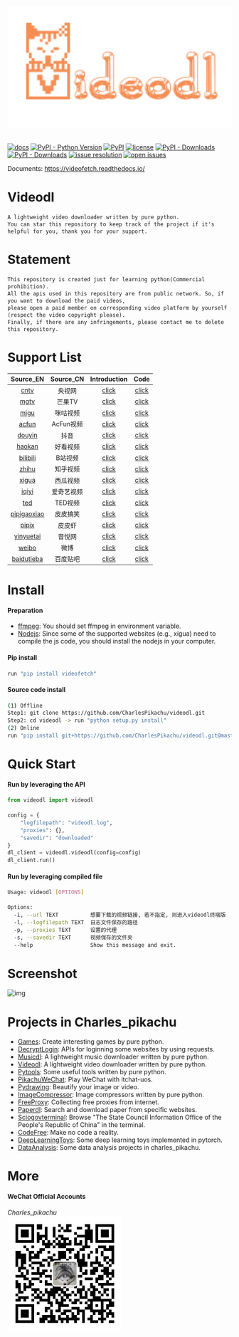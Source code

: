 <div align="center">
  <img src="./docs/logo.png" width="600"/>
</div>
<br />

[![docs](https://img.shields.io/badge/docs-latest-blue)](https://videofetch.readthedocs.io/)
[![PyPI - Python Version](https://img.shields.io/pypi/pyversions/videofetch)](https://pypi.org/project/videofetch/)
[![PyPI](https://img.shields.io/pypi/v/videofetch)](https://pypi.org/project/videofetch)
[![license](https://img.shields.io/github/license/CharlesPikachu/videodl.svg)](https://github.com/CharlesPikachu/videodl/blob/master/LICENSE)
[![PyPI - Downloads](https://pepy.tech/badge/videofetch)](https://pypi.org/project/videofetch/)
[![PyPI - Downloads](https://img.shields.io/pypi/dm/videofetch?style=flat-square)](https://pypi.org/project/videofetch/)
[![issue resolution](https://isitmaintained.com/badge/resolution/CharlesPikachu/videodl.svg)](https://github.com/CharlesPikachu/videodl/issues)
[![open issues](https://isitmaintained.com/badge/open/CharlesPikachu/videodl.svg)](https://github.com/CharlesPikachu/videodl/issues)

Documents: https://videofetch.readthedocs.io/


# Videodl
```
A lightweight video downloader written by pure python.
You can star this repository to keep track of the project if it's helpful for you, thank you for your support.
```


# Statement
```
This repository is created just for learning python(Commercial prohibition).
All the apis used in this repository are from public network. So, if you want to download the paid videos, 
please open a paid member on corresponding video platform by yourself (respect the video copyright please).
Finally, if there are any infringements, please contact me to delete this repository.
```


# Support List
| Source_EN                                                  |  Source_CN    | Introduction                                               | Code                                                   |
| :----:                                                     |  :----:       | :----:                                                     | :----:                                                 |
| [cntv](https://v.cctv.com/)                                |  央视网       | [click](https://mp.weixin.qq.com/s/xjl7SLEOlEbYu3d8RHZaGQ) | [click](./videodl/modules/sources/cntv.py)             |
| [mgtv](https://www.mgtv.com/)                              |  芒果TV       | [click](https://mp.weixin.qq.com/s/H4w-wjMqi44uNTynGfkKvw) | [click](./videodl/modules/sources/mgtv.py)             |
| [migu](https://www.migu.cn/video.html)                     |  咪咕视频     | [click](https://mp.weixin.qq.com/s/H4w-wjMqi44uNTynGfkKvw) | [click](./videodl/modules/sources/migu.py)             |
| [acfun](https://www.acfun.cn/)                             |  AcFun视频    | [click](https://mp.weixin.qq.com/s/H4w-wjMqi44uNTynGfkKvw) | [click](./videodl/modules/sources/acfun.py)            |
| [douyin](https://www.douyin.com/)                          |  抖音         | [click](https://mp.weixin.qq.com/s/7N4pt1kLnVEJlve75zpdwA) | [click](./videodl/modules/sources/douyin.py)           |
| [haokan](https://haokan.baidu.com/)                        |  好看视频     | [click](https://mp.weixin.qq.com/s/H4w-wjMqi44uNTynGfkKvw) | [click](./videodl/modules/sources/haokan.py)           |
| [bilibili](https://www.bilibili.com/)                      |  B站视频      | [click](https://mp.weixin.qq.com/s/yNUhMlRs5N4iUfpmo2LXMA) | [click](./videodl/modules/sources/bilibili.py)         |
| [zhihu](https://www.zhihu.com/)                            |  知乎视频     | [click](https://mp.weixin.qq.com/s/yNUhMlRs5N4iUfpmo2LXMA) | [click](./videodl/modules/sources/zhihu.py)            |
| [xigua](https://www.ixigua.com/?wid_try=1)                 |  西瓜视频     | [click](https://mp.weixin.qq.com/s/yNUhMlRs5N4iUfpmo2LXMA) | [click](./videodl/modules/sources/xigua.py)            |
| [iqiyi](https://www.iqiyi.com/)                            |  爱奇艺视频   | [click](https://mp.weixin.qq.com/s/yNUhMlRs5N4iUfpmo2LXMA) | [click](./videodl/modules/sources/iqiyi.py)            |
| [ted](https://www.ted.com/)                                |  TED视频      | [click](https://mp.weixin.qq.com/s/_lbS4t1uSTRAV2Or-oCDpQ) | [click](./videodl/modules/sources/ted.py)              |
| [pipigaoxiao](https://h5.ippzone.com/pp/post/78266943052)  |  皮皮搞笑     | [click](https://mp.weixin.qq.com/s/_lbS4t1uSTRAV2Or-oCDpQ) | [click](./videodl/modules/sources/pipigaoxiao.py)      |
| [pipix](https://www.pipix.com/)                            |  皮皮虾       | [click](https://mp.weixin.qq.com/s/_lbS4t1uSTRAV2Or-oCDpQ) | [click](./videodl/modules/sources/pipix.py)            |
| [yinyuetai](https://www.yinyuetai.com/)                    |  音悦网       | [click](https://mp.weixin.qq.com/s/_lbS4t1uSTRAV2Or-oCDpQ) | [click](./videodl/modules/sources/yinyuetai.py)        |
| [weibo](https://m.weibo.cn/)                               |  微博         | [click](https://mp.weixin.qq.com/s/_lbS4t1uSTRAV2Or-oCDpQ) | [click](./videodl/modules/sources/weibo.py)            |
| [baidutieba](https://tieba.baidu.com/index.html)           |  百度贴吧     | [click](https://mp.weixin.qq.com/s/_lbS4t1uSTRAV2Or-oCDpQ) | [click](./videodl/modules/sources/baidutieba.py)       |


# Install

#### Preparation
- [ffmpeg](https://ffmpeg.org/): You should set ffmpeg in environment variable.
- [Nodejs](https://nodejs.org/en/): Since some of the supported websites (e.g., xigua) need to compile the js code, you should install the nodejs in your computer.

#### Pip install
```sh
run "pip install videofetch"
```

#### Source code install
```sh
(1) Offline
Step1: git clone https://github.com/CharlesPikachu/videodl.git
Step2: cd videodl -> run "python setup.py install"
(2) Online
run "pip install git+https://github.com/CharlesPikachu/videodl.git@master"
```


# Quick Start

#### Run by leveraging the API

```python
from videodl import videodl

config = {
    "logfilepath": "videodl.log",
    "proxies": {},
    "savedir": "downloaded"
}
dl_client = videodl.videodl(config=config)
dl_client.run()
```

#### Run by leveraging compiled file

```sh
Usage: videodl [OPTIONS]

Options:
  -i, --url TEXT          想要下载的视频链接, 若不指定, 则进入videodl终端版
  -l, --logfilepath TEXT  日志文件保存的路径
  -p, --proxies TEXT      设置的代理
  -s, --savedir TEXT      视频保存的文件夹
  --help                  Show this message and exit.
```


# Screenshot
![img](./docs/screenshot.gif)


# Projects in Charles_pikachu
- [Games](https://github.com/CharlesPikachu/Games): Create interesting games by pure python.
- [DecryptLogin](https://github.com/CharlesPikachu/DecryptLogin): APIs for loginning some websites by using requests.
- [Musicdl](https://github.com/CharlesPikachu/musicdl): A lightweight music downloader written by pure python.
- [Videodl](https://github.com/CharlesPikachu/videodl): A lightweight video downloader written by pure python.
- [Pytools](https://github.com/CharlesPikachu/pytools): Some useful tools written by pure python.
- [PikachuWeChat](https://github.com/CharlesPikachu/pikachuwechat): Play WeChat with itchat-uos.
- [Pydrawing](https://github.com/CharlesPikachu/pydrawing): Beautify your image or video.
- [ImageCompressor](https://github.com/CharlesPikachu/imagecompressor): Image compressors written by pure python.
- [FreeProxy](https://github.com/CharlesPikachu/freeproxy): Collecting free proxies from internet.
- [Paperdl](https://github.com/CharlesPikachu/paperdl): Search and download paper from specific websites.
- [Sciogovterminal](https://github.com/CharlesPikachu/sciogovterminal): Browse "The State Council Information Office of the People's Republic of China" in the terminal.
- [CodeFree](https://github.com/CharlesPikachu/codefree): Make no code a reality.
- [DeepLearningToys](https://github.com/CharlesPikachu/deeplearningtoys): Some deep learning toys implemented in pytorch.
- [DataAnalysis](https://github.com/CharlesPikachu/dataanalysis): Some data analysis projects in charles_pikachu.


# More
#### WeChat Official Accounts
*Charles_pikachu*  
![img](./docs/pikachu.jpg)